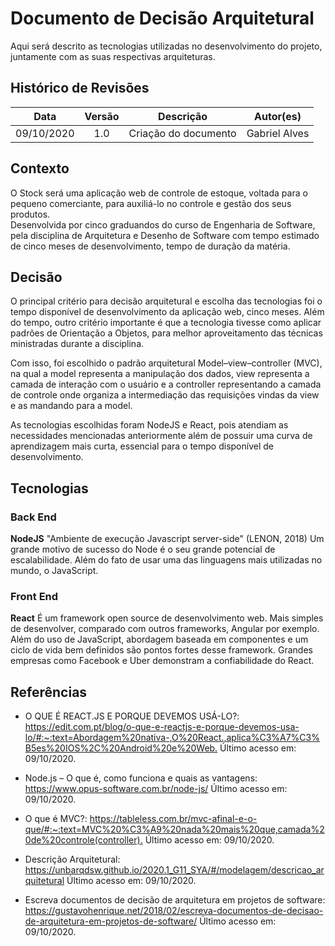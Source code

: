 # Documento de Decisão Arquitetural

Aqui será descrito as tecnologias utilizadas no desenvolvimento do projeto, juntamente com as suas respectivas arquiteturas.

## Histórico de Revisões

| Data | Versão | Descrição | Autor(es) |
|:----:|:------:|:---------:|:---------:|
| 09/10/2020 | 1.0 | Criação do documento | Gabriel Alves |

## Contexto
O Stock será uma aplicação web de controle de estoque, voltada para o pequeno comerciante, para auxiliá-lo no controle e gestão dos seus produtos.<br> Desenvolvida por cinco graduandos do curso de Engenharia de Software, pela disciplina de Arquitetura e Desenho de Software com tempo estimado de cinco meses de desenvolvimento, tempo de duração da matéria.

## Decisão
O principal critério para decisão arquitetural e escolha das tecnologias foi o tempo disponível de desenvolvimento da aplicação web, cinco meses. Além do tempo, outro critério importante é que a tecnologia tivesse como aplicar padrões de Orientação a Objetos, para melhor aproveitamento das técnicas ministradas durante a disciplina.

Com isso, foi escolhido o padrão arquitetural Model–view–controller (MVC), na qual a model representa a manipulação dos dados, view representa a camada de interação com o usuário e a controller representando a camada de controle onde organiza a intermediação das requisições vindas da view e as mandando para a model.

As tecnologias escolhidas foram NodeJS e React, pois atendiam as necessidades mencionadas anteriormente além de possuir uma curva de aprendizagem mais curta, essencial para o tempo disponível de desenvolvimento.

## Tecnologias

### Back End
**NodeJS** "Ambiente de execução Javascript server-side" (LENON, 2018)
Um grande motivo de sucesso do Node é o seu grande potencial de escalabilidade. Além do fato de usar uma das linguagens mais utilizadas no mundo, o JavaScript.

### Front End
**React** É um framework open source de desenvolvimento web. Mais simples de desenvolver, comparado com outros frameworks, Angular por exemplo. Além do uso de JavaScript, abordagem baseada em componentes e um ciclo de vida bem definidos são pontos fortes desse framework. Grandes empresas como Facebook e Uber demonstram a confiabilidade do React.

## Referências
- O QUE É REACT.JS E PORQUE DEVEMOS USÁ-LO?: <https://edit.com.pt/blog/o-que-e-reactjs-e-porque-devemos-usa-lo/#:~:text=Abordagem%20nativa-,O%20React.,aplica%C3%A7%C3%B5es%20IOS%2C%20Android%20e%20Web.> Último acesso em: 09/10/2020.

- Node.js – O que é, como funciona e quais as vantagens: <https://www.opus-software.com.br/node-js/> Último acesso em: 09/10/2020.

- O que é MVC?: <https://tableless.com.br/mvc-afinal-e-o-que/#:~:text=MVC%20%C3%A9%20nada%20mais%20que,camada%20de%20controle(controller).> Último acesso em: 09/10/2020.

- Descrição Arquitetural: <https://unbarqdsw.github.io/2020.1_G11_SYA/#/modelagem/descricao_arquitetural> Último acesso em: 09/10/2020.

- Escreva documentos de decisão de arquitetura em projetos de software: <https://gustavohenrique.net/2018/02/escreva-documentos-de-decisao-de-arquitetura-em-projetos-de-software/> Último acesso em: 09/10/2020.